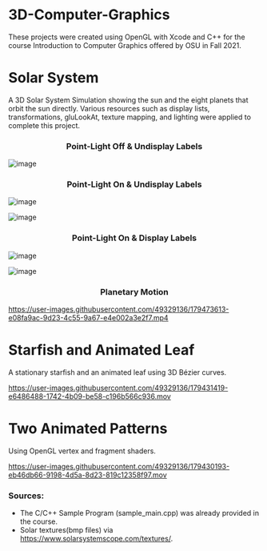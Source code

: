 # 3D-Computer-Graphics

These projects were created using OpenGL with Xcode and C++ for the course Introduction to Computer Graphics offered by OSU in Fall 2021.

# Solar System

A 3D Solar System Simulation showing the sun and the eight planets that orbit the sun directly. Various resources such as display lists, transformations, gluLookAt, texture mapping, and lighting were applied to complete this project.

<h3 align="center">Point-Light Off & Undisplay Labels</h3>

![image](https://user-images.githubusercontent.com/49329136/179336782-3998203f-b22d-41a5-9e02-c9c86e53156c.png)

<h3 align="center">Point-Light On & Undisplay Labels</h3>

![image](https://user-images.githubusercontent.com/49329136/179336771-9410d571-8124-4e6b-96c2-77f055b52317.png)

![image](https://user-images.githubusercontent.com/49329136/179336786-7fe2ee93-ea0b-4c0a-9a7e-5793396d0f11.png)

<h3 align="center">Point-Light On & Display Labels</h3>

![image](https://user-images.githubusercontent.com/49329136/179336764-9687a99f-dff8-4599-953f-577ee207e80a.png)

![image](https://user-images.githubusercontent.com/49329136/179336790-78e9e39e-3ed6-48e4-97cd-61118a3af59b.png)

<h3 align="center">Planetary Motion</h3>

https://user-images.githubusercontent.com/49329136/179473613-e08fa9ac-9d23-4c55-9a67-e4e002a3e2f7.mp4

# Starfish and Animated Leaf

A stationary starfish and an animated leaf using 3D Bézier curves.

https://user-images.githubusercontent.com/49329136/179431419-e6486488-1742-4b09-be58-c196b566c936.mov

# Two Animated Patterns

Using OpenGL vertex and fragment shaders.

https://user-images.githubusercontent.com/49329136/179430193-eb46db66-9198-4d5a-8d23-819c12358f97.mov

<h3>Sources:</h3>

- The C/C++ Sample Program (sample_main.cpp) was already provided in the course. 
- Solar textures(bmp files) via https://www.solarsystemscope.com/textures/.


